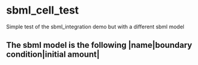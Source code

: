# sbml_cell_test
Simple test of the sbml_integration demo but with a different sbml model

The sbml model is the following
|name|boundary condition|initial amount|
----------------------------------------
